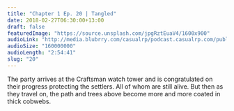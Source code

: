 ```yaml
---
title: "Chapter 1 Ep. 20 | Tangled"
date: 2018-02-27T06:30:00+13:00
draft: false
featuredImage: "https://source.unsplash.com/jpgRztEuaV4/1600x900"
audioLink: "http://media.blubrry.com/casualrp/podcast.casualrp.com/public/EP%20020%20-%20Tangled.mp3"
audioSize: "160000000"
audioLength: "2:54:41"
slug: "20"
---
```


The party arrives at the Craftsman watch tower and is congratulated on their progress protecting the settlers. All of whom are still alive. But then as they travel on, the path and trees above become more and more coated in thick cobwebs.
